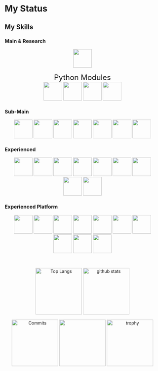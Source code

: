 # My Status  
## My Skills 
### Main & Research  
<p align="center">
    <img height="60px" src="https://cdn.jsdelivr.net/gh/devicons/devicon/icons/python/python-original.svg" />
    <br> 
    <br>
    <font size="5">Python Modules</font>
    <br> 
    <img height="60px" src="https://cdn.jsdelivr.net/gh/devicons/devicon/icons/numpy/numpy-original.svg" />
    <img height="60px" src="https://cdn.jsdelivr.net/gh/devicons/devicon/icons/pandas/pandas-original.svg" />
    <img height="60px" src="https://cdn.jsdelivr.net/gh/devicons/devicon/icons/django/django-plain.svg" />
    <img height="60px" src="https://cdn.jsdelivr.net/gh/devicons/devicon/icons/pytorch/pytorch-original.svg" />
</p>

### Sub-Main  
<p align="center">
    <img height="60px" src="https://cdn.jsdelivr.net/gh/devicons/devicon/icons/c/c-original.svg" />
    <img height="60px" src="https://cdn.jsdelivr.net/gh/devicons/devicon/icons/cplusplus/cplusplus-original.svg" />
    <img height="60px" src="https://cdn.jsdelivr.net/gh/devicons/devicon/icons/go/go-original-wordmark.svg" />
    <img height="60px" src="https://cdn.jsdelivr.net/gh/devicons/devicon/icons/bash/bash-original.svg" />
    <img height="60px" src="https://cdn.jsdelivr.net/gh/devicons/devicon/icons/vim/vim-original.svg" />
    <img height="60px" src="https://cdn.jsdelivr.net/gh/devicons/devicon/icons/latex/latex-original.svg" />
    <img height="60px" src="https://cdn.jsdelivr.net/gh/devicons/devicon/icons/git/git-original.svg" />
</p>

### Experienced  
<p align="center">
    <img height="60px" src="https://cdn.jsdelivr.net/gh/devicons/devicon/icons/csharp/csharp-original.svg" />
    <img height="60px" src="https://cdn.jsdelivr.net/gh/devicons/devicon/icons/kotlin/kotlin-original.svg" />
    <img height="60px" src="https://cdn.jsdelivr.net/gh/devicons/devicon/icons/mysql/mysql-original-wordmark.svg" />
    <img height="60px" src="https://cdn.jsdelivr.net/gh/devicons/devicon/icons/php/php-original.svg" />
    <img height="60px" src="https://cdn.jsdelivr.net/gh/devicons/devicon/icons/css3/css3-original.svg" />
    <img height="60px" src="https://cdn.jsdelivr.net/gh/devicons/devicon/icons/html5/html5-original.svg" />
    <img height="60px" src="https://cdn.jsdelivr.net/gh/devicons/devicon/icons/javascript/javascript-original.svg" />
    <img height="60px" src="https://cdn.jsdelivr.net/gh/devicons/devicon/icons/java/java-original.svg" />
    <img height="60px" src="https://cdn.jsdelivr.net/gh/devicons/devicon/icons/julia/julia-original.svg" />
</p>

### Experienced Platform 
<p align="center">
    <img height="60px" src="https://cdn.jsdelivr.net/gh/devicons/devicon/icons/androidstudio/androidstudio-original.svg" />
    <img height="60px" src="https://cdn.jsdelivr.net/gh/devicons/devicon/icons/arduino/arduino-original.svg" />
    <img height="60px" src="https://cdn.jsdelivr.net/gh/devicons/devicon/icons/centos/centos-original.svg" />
    <img height="60px" src="https://cdn.jsdelivr.net/gh/devicons/devicon/icons/docker/docker-original.svg" />
    <img height="60px" src="https://cdn.jsdelivr.net/gh/devicons/devicon/icons/github/github-original.svg" />
    <img height="60px" src="https://cdn.jsdelivr.net/gh/devicons/devicon/icons/dotnetcore/dotnetcore-original.svg" />
    <img height="60px" src="https://cdn.jsdelivr.net/gh/devicons/devicon/icons/jupyter/jupyter-original.svg" />
    <img height="60px" src="https://cdn.jsdelivr.net/gh/devicons/devicon/icons/ubuntu/ubuntu-plain.svg" />
    <img height="60px" src="https://cdn.jsdelivr.net/gh/devicons/devicon/icons/visualstudio/visualstudio-plain.svg" />
    <img height="60px" src="https://cdn.jsdelivr.net/gh/devicons/devicon/icons/vscode/vscode-original.svg" />
</p>

<br>
<p align="center">
    <img alt="Top Langs" height="150px" src="https://github-readme-stats.vercel.app/api/top-langs/?username=citrus1998&layout=compact&count_private=true&show_icons=true&theme=tokyonight" />
    <img alt="github stats" height="150px" src="https://github-readme-stats.vercel.app/api?username=citrus1998&count_private=true&show_icons=true&show_icons=true&theme=tokyonight" />  
    <!--
    <img alt="" height="150px" src="https://github-profile-summary-cards.vercel.app/api/cards/most-commit-language?username=citrus1998&theme=tokyonight" />  
    -->
</p>  

<p align="center">
    <img alt="Commits" height="150px" src="https://github-profile-summary-cards.vercel.app/api/cards/productive-time?username=citrus1998&theme=tokyonight" />   
    <img alt="" height="150px" src="https://github-profile-summary-cards.vercel.app/api/cards/profile-details?username=citrus1998&theme=tokyonight" />  
    <img alt="trophy" height="150px" src="https://github-profile-trophy.vercel.app/?username=citrus1998&count_private=true&show_icons=true&theme=algolia&column=-1" />
</p>  




<!--  
<center>

    <img src="[https://github-readme-stats.vercel.app/api/top-langs/?username=citrus1998&layout=compact&theme=vue-dark](https://skills.thijs.gg/icons?i=git,vim,docker,c,python,go&theme=dark)" /> 
# Hi there 🍊 
  
### Languages and Skills

<p>
<img src="https://img.shields.io/badge/-Intel-0071C5.svg?logo=intel&style=flat-square">
<img src="https://img.shields.io/badge/-C-2496ED?style=flat-square&logo=C&logoColor=white"/>
<img src="https://img.shields.io/badge/C%23-%23239120.svg?style=flat-square&logo=C-sharp&logoColor=white"/>
<img src="https://img.shields.io/badge/-Python-3776AB?style=flat-square&logo=Python&logoColor=white"/>
<img src="https://img.shields.io/badge/-Java-007396.svg?logo=java&style=flat-square">
<img src="https://img.shields.io/badge/-Android-A4C639.svg?logo=android&style=flat-square">
<img src="https://img.shields.io/badge/-numpy-150458?style=flat-square&logo=numpy&logoColor=white"/>
<img src="https://img.shields.io/badge/-pandas-150458?style=flat-square&logo=pandas&logoColor=white"/>
<img src="https://img.shields.io/badge/-Django-092E20.svg?logo=django&style=flat-square&logoColor=white">
<img src="https://img.shields.io/badge/-PyTorch-EE4C2C?style=flat-square&logo=PyTorch&logoColor=white"/>
<img src="https://img.shields.io/badge/-PHP-150458?style=flat-square&logo=PHP&logoColor=white"/>
<img src="https://img.shields.io/badge/-MySQL-111111?style=flat-square&logo=MySQL&logoColor=white"/>
<img src="https://img.shields.io/badge/-HTML5-EE4C2C?style=flat-square&logo=HTML5&logoColor=white"/>
<img src="https://img.shields.io/badge/-CSS3-1572B6?style=flat-square&logo=CSS3&logoColor=white"/>
<img src="https://img.shields.io/badge/-JavaScript-323330?style=flat-square&logo=JavaScript&logoColor=F7DF1E"/>
<img src="https://img.shields.io/badge/-Visual%20Studio%20Code-23A9F2?style=flat-square&logo=Visual%20Studio%20Code&logoColor=white"/>
<img src="https://img.shields.io/badge/-Vim-11AB00?style=flat-square&logo=Vim&logoColor=white"/>
<img src="https://img.shields.io/badge/-Powershell-5391FE.svg?logo=powershell&style=flat-square">
<img src="https://img.shields.io/badge/-Sublimetext-272822.svg?logo=sublimetext&style=flat-square">
<img src="https://img.shields.io/badge/-LaTex-008080?style=flat-square&logo=LaTex&logoColor=white"/>
<img src="https://img.shields.io/badge/-Github-181717?style=flat-square&logo=GitHub&logoColor=white"/>
<img src="https://img.shields.io/badge/-Git-F44D27?style=flat-square&logo=Git&logoColor=white"/>
<img src="https://img.shields.io/badge/-Docker-2496ED?style=flat-square&logo=Docker&logoColor=white"/>
<img src="https://img.shields.io/badge/-CentOS7-EE4C2C?style=flat-square&logo=centos&logoColor=white"/>
<img src="https://img.shields.io/badge/-Ubuntu18.04-EE4C2C?style=flat-square&logo=ubuntu&logoColor=white"/>
<img src="https://img.shields.io/badge/-Redhat-EE0000.svg?logo=redhat&style=flat-square">
</p>

### Challenges  
<p>
<img src="https://img.shields.io/badge/-Kaggle-20BEFF.svg?logo=kaggle&style=flat-square">
<img src="https://img.shields.io/badge/-Go-76E1FE.svg?logo=go&style=flat-square">
<img src="https://img.shields.io/badge/-Atlassian-0052CC.svg?logo=atlassian&style=flat-square">
<img src="https://img.shields.io/badge/-Microsoftazure-0089D6.svg?logo=microsoftazure&style=flat-square">
</p>

<p align="left"> 
  <img alt="Top Langs" height="150px" src="https://github-readme-stats.vercel.app/api/top-langs/?username=citrus1998&layout=compact&count_private=true&show_icons=true&theme=vue" />
  <img alt="github stats" height="150px" src="https://github-readme-stats.vercel.app/api?username=citrus1998&count_private=true&show_icons=true&show_icons=true&theme=vue" />
</p>  

 
</center>

![](https://github-profile-summary-cards.vercel.app/api/cards/profile-details?username=citrus1998&theme=vue)  
![](https://github-profile-summary-cards.vercel.app/api/cards/repos-per-language?username=citrus1998&theme=vue)
![](https://github-profile-summary-cards.vercel.app/api/cards/most-commit-language?username=citrus1998&theme=vue)  
![](https://github-profile-summary-cards.vercel.app/api/cards/stats?username=citrus1998&theme=vue)
![](https://github-profile-summary-cards.vercel.app/api/cards/productive-time?username=citrus1998&theme=vue)  

-->  

<!--
**citrus1998/citrus1998** is a ✨ _special_ ✨ repository because its `README.md` (this file) appears on your GitHub profile.

Here are some ideas to get you started:

- 🔭 I’m currently working on ...
- 🌱 I’m currently learning ...
- 👯 I’m looking to collaborate on ...
- 🤔 I’m looking for help with ...
- 💬 Ask me about ...
- 📫 How to reach me: ...
- 😄 Pronouns: ...
- ⚡ Fun fact: ...
-->
